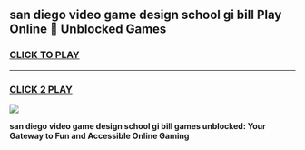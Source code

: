 
## san diego video game design school gi bill Play Online 👋 Unblocked Games
<h3>
<a href="https://news.freeplayer.one?title=san_diego_video_game_design_school_gi_bill&ref=17GH">CLICK TO PLAY</a></h3>
<hr>

<h3>
<a href="https://news.freeplayer.one?title=san_diego_video_game_design_school_gi_bill&ref=17GH">CLICK 2 PLAY</a>
  
</h3>

<a href="https://news.freeplayer.one?title=san_diego_video_game_design_school_gi_bill&ref=17GH/"><img src="https://clearcache.store/games.png"></a>


**san diego video game design school gi bill games unblocked: Your Gateway to Fun and Accessible Online Gaming**
